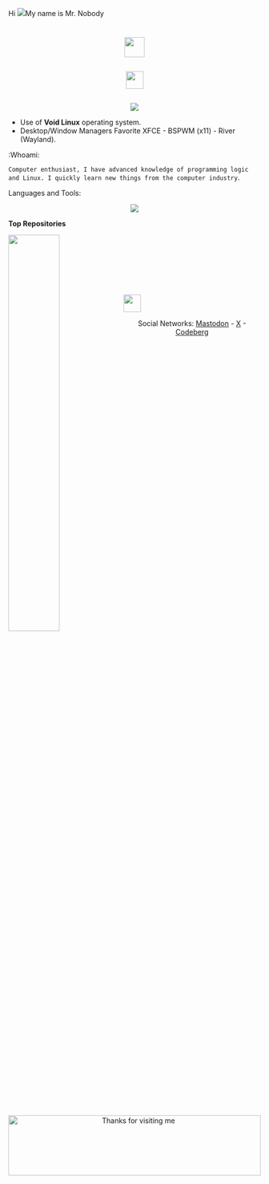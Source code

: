 Hi ![](https://user-images.githubusercontent.com/18350557/176309783-0785949b-9127-417c-8b55-ab5a4333674e.gif)My name is Mr. Nobody <h1 align="center"><img height="40" src="https://github.com/7oSkaaa/7oSkaaa/blob/main/Images/about_me.gif?raw=true">


<img height="35" src="https://user-images.githubusercontent.com/73097560/115834477-dbab4500-a447-11eb-908a-139a6edaec5c.gif"></h1>
<p align="center">
  <a href="https://github.com/1sYuG/readme-typing-svg"><img src="https://readme-typing-svg.herokuapp.com?font=Time+New+Roman&color=%white&size=30&center=true&vCenter=true&width=600&height=100&lines=Enthusiastic+Open+Source;❤️‍🔥+Linux+Lover+❤️‍🔥"></a>
</p>

- Use of **Void Linux** operating system.
- Desktop/Window Managers Favorite XFCE - BSPWM (x11) - River (Wayland). 

:Whoami: 

```Computer enthusiast, I have advanced knowledge of programming logic and Linux. I quickly learn new things from the computer industry```. 


Languages and Tools:
<p align="center">
  <a href="https://skillicons.dev">
    <img src="https://skillicons.dev/icons?i=bash,linux,gtk,md,python,git" />
  </a>
</p>

<b>Top Repositories</b>
<div width="100%" align="center"><a href="https://github.com/1sYuG/ClearStandbyMemory" align="left"><img align="left" width="45%" src="https://github-readme-stats.vercel.app/api/pin/?username=1sYuG&repo=ClearStandbyMemory&title_color=0891b2&text_color=ffffff&icon_color=0891b2&bg_color=1c1917&hide_border=true&locale=en" /></a></div><br /><br /><br /><br /><br /><br /><br /> <div 

<img height="35" src="https://user-images.githubusercontent.com/73097560/115834477-dbab4500-a447-11eb-908a-139a6edaec5c.gif"></h1>

<div align="center">

Social Networks:
[Mastodon](https://mastodon.social/@SonnetOG) - [X](https://x.com/SrNadie404) - [Codeberg](https://codeberg.org/yug)

<img height="120" alt="Thanks for visiting me" width="100%" src="https://raw.githubusercontent.com/BrunnerLivio/brunnerlivio/master/images/marquee.svg" />
<br />

